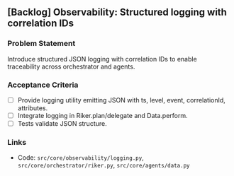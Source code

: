 ## [Backlog] Observability: Structured logging with correlation IDs

### Problem Statement
Introduce structured JSON logging with correlation IDs to enable traceability across orchestrator and agents.

### Acceptance Criteria
- [ ] Provide logging utility emitting JSON with ts, level, event, correlationId, attributes.
- [ ] Integrate logging in Riker.plan/delegate and Data.perform.
- [ ] Tests validate JSON structure.

### Links
- Code: `src/core/observability/logging.py`, `src/core/orchestrator/riker.py`, `src/core/agents/data.py`



